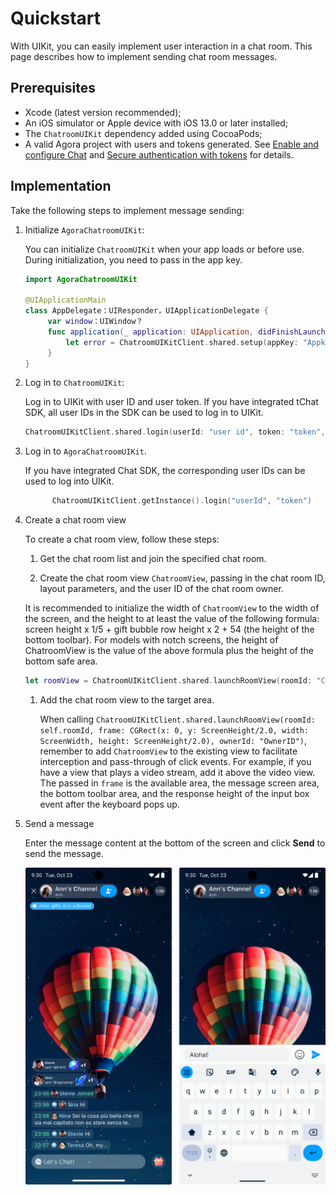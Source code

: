 # Quickstart

With UIKit, you can easily implement user interaction in a chat room. This page describes how to implement sending chat room messages.

## Prerequisites

- Xcode (latest version recommended);
- An iOS simulator or Apple device with iOS 13.0 or later installed;
- The `ChatroomUIKit` dependency added using CocoaPods;
- A valid Agora project with users and tokens generated. See [Enable and configure Chat](https://docs.agora.io/en/agora-chat/get-started/enable) and [Secure authentication with tokens](https://docs.agora.io/en/agora-chat/develop/authentication) for details. 

## Implementation

Take the following steps to implement message sending:

1. Initialize `AgoraChatroomUIKit`:

    You can initialize `ChatroomUIKit` when your app loads or before use. During initialization, you need to pass in the app key.

    ```swift
    import AgoraChatroomUIKit
        
    @UIApplicationMain
    class AppDelegate：UIResponder，UIApplicationDelegate {
         var window：UIWindow？
         func application(_ application: UIApplication, didFinishLaunchingWithOptions launchOptions: [UIApplicationLaunchOptionsKey: Any]?) -> Bool {
             let error = ChatroomUIKitClient.shared.setup(appKey: "Appkey")
         }
    }
    ```
   
1. Log in to `ChatroomUIKit`:

   Log in to UIKit with user ID and user token. If you have integrated tChat SDK, all user IDs in the SDK can be used to log in to UIKit.

   ```swift
   ChatroomUIKitClient.shared.login(userId: "user id", token: "token", completion: <#T##(ChatError?) -> Void#>)
   ```

1. Log in to `AgoraChatroomUIKit`.

   If you have integrated Chat SDK, the corresponding user IDs can be used to log into UIKit. 
  
   ```kotlin
         ChatroomUIKitClient.getInstance().login("userId", "token")
   ```

1. Create a chat room view

   To create a chat room view, follow these steps:

   1. Get the chat room list and join the specified chat room.

   1. Create the chat room view `ChatroomView`, passing in the chat room ID, layout parameters, and the user ID of the chat room owner. 
    
    It is recommended to initialize the width of `ChatroomView` to the width of the screen, and the height to at least the value of the following formula: screen height x 1/5 + gift bubble row height x 2 + 54 (the height of the bottom toolbar). For models with notch screens, the height of ChatroomView is the value of the above formula plus the height of the bottom safe area.

    ```swift
    let roomView = ChatroomUIKitClient.shared.launchRoomView(roomId: "Chat room ID",frame: CGRect, ownerId: "Chatroom owner ID")       
    ```

   1. Add the chat room view to the target area.

      When calling `ChatroomUIKitClient.shared.launchRoomView(roomId: self.roomId, frame: CGRect(x: 0, y: ScreenHeight/2.0, width: ScreenWidth, height: ScreenHeight/2.0), ownerId: "OwnerID")`, remember to add `ChatroomView` to the existing view to facilitate interception and pass-through of click events. For example, if you have a view that plays a video stream, add it above the video view. The passed in `frame` is the available area, the message screen area, the bottom toolbar area, and the response height of the input box event after the keyboard pops up.

1. Send a message

   Enter the message content at the bottom of the screen and click **Send** to send the message.

   ![Send a message](../assets/images/click_chat.png)
